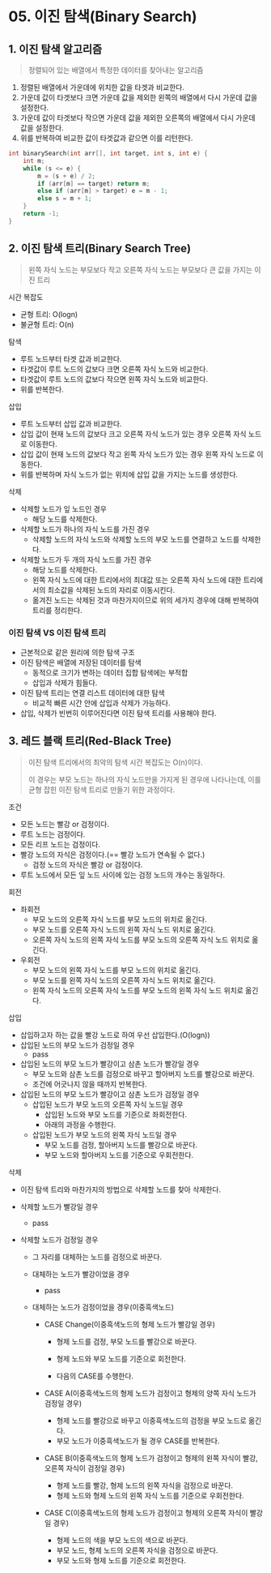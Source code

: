 # 05. 이진 탐색(Binary Search)

## 1. 이진 탐색 알고리즘

> 정렬되어 있는 배열에서 특정한 데이터를 찾아내는 알고리즘

1. 정렬된 배열에서 가운데에 위치한 값을 타겟과 비교한다.
2. 가운데 값이 타겟보다 크면 가운데 값을 제외한 왼쪽의 배열에서 다시 가운데 값을 설정한다.
3. 가운데 값이 타겟보다 작으면 가운데 값을 제외한 오른쪽의 배열에서 다시 가운데 값을 설정한다.
4. 위를 반복하여 비교한 값이 타겟값과 같으면 이를 리턴한다.

```c++
int binarySearch(int arr[], int target, int s, int e) {
	int m;
	while (s <= e) {
		m = (s + e) / 2;
		if (arr[m] == target) return m;
		else if (arr[m] > target) e = m - 1;
		else s = m + 1;
	}
	return -1;
}
```



## 2. 이진 탐색 트리(Binary Search Tree)

> 왼쪽 자식 노드는 부모보다 작고 오른쪽 자식 노드는 부모보다 큰 값을 가지는 이진 트리

시간 복잡도

- 균형 트리: O(logn)
- 불균형 트리: O(n)

탐색

- 루트 노드부터 타겟 값과 비교한다.
- 타겟값이 루트 노드의 값보다 크면 오른쪽 자식 노드와 비교한다.
- 타겟값이 루트 노드의 값보다 작으면 왼쪽 자식 노드와 비교한다.
- 위를 반복한다.

삽입

- 루트 노드부터 삽입 값과 비교한다.
- 삽입 값이 현재 노드의 값보다 크고 오른쪽 자식 노드가 있는 경우 오른쪽 자식 노드로 이동한다.
- 삽입 값이 현재 노드의 값보다 작고 왼쪽 자식 노드가 있는 경우 왼쪽 자식 노드로 이동한다.
- 위를 반복하며 자식 노드가 없는 위치에 삽입 값을 가지는 노드를 생성한다.

삭제

- 삭제할 노드가 잎 노드인 경우
  - 해당 노드를 삭제한다.
- 삭제할 노드가 하나의 자식 노드를 가진 경우
  - 삭제할 노드의 자식 노드와 삭제할 노드의 부모 노드를 연결하고 노드를 삭제한다.
- 삭제할 노드가 두 개의 자식 노드를 가진 경우
  - 해당 노드를 삭제한다.
  - 왼쪽 자식 노드에 대한 트리에서의 최대값 또는 오른쪽 자식 노드에 대한 트리에서의 최소값을 삭제된 노드의 자리로 이동시킨다.
  - 옮겨진 노드는 삭제된 것과 마찬가지이므로 위의 세가지 경우에 대해 반복하여 트리를 정리한다.

### 이진 탐색 VS 이진 탐색 트리

- 근본적으로 같은 원리에 의한 탐색 구조
- 이진 탐색은 배열에 저장된 데이터를 탐색
  - 동적으로 크기가 변하는 데이터 집합 탐색에는 부적합
  - 삽입과 삭제가 힘들다.
- 이진 탐색 트리는 연결 리스트 데이터에 대한 탐색
  - 비교적 빠른 시간 안에 삽입과 삭제가 가능하다.
- 삽입, 삭제가 빈번히 이루어진다면 이진 탐색 트리를 사용해야 한다.



## 3. 레드 블랙 트리(Red-Black Tree)

> 이진 탐색 트리에서의 최악의 탐색 시간 복잡도는 O(n)이다.
>
> 이 경우는 부모 노드는 하나의 자식 노드만을 가지게 된 경우에 나타나는데, 이를 균형 잡힌 이진 탐색 트리로 만들기 위한 과정이다.

조건

- 모든 노드는 빨강 or 검정이다.
- 루트 노드는 검정이다.
- 모든 리프 노드는 검정이다.
- 빨강 노드의 자식은 검정이다.(== 빨강 노드가 연속될 수 없다.)
  - 검정 노드의 자식은 빨강 or 검정이다.
- 루트 노드에서 모든 잎 노드 사이에 있는 검정 노드의 개수는 동일하다.

회전

- 좌회전
  - 부모 노드의 오른쪽 자식 노드를 부모 노드의 위치로 옮긴다.
  - 부모 노드를 오른쪽 자식 노드의 왼쪽 자식 노드 위치로 옮긴다.
  - 오른쪽 자식 노드의 왼쪽 자식 노드를 부모 노드의 오른쪽 자식 노드 위치로 옮긴다.
- 우회전
  - 부모 노드의 왼쪽 자식 노드를 부모 노드의 위치로 옮긴다.
  - 부모 노드를 왼쪽 자식 노드의 오른쪽 자식 노드 위치로 옮긴다.
  - 왼쪽 자식 노드의 오른쪽 자식 노드를 부모 노드의 왼쪽 자식 노드 위치로 옮긴다.

삽입

- 삽입하고자 하는 값을 빨강 노드로 하여 우선 삽입한다.(O(logn))
- 삽입된 노드의 부모 노드가 검정일 경우
  - pass
- 삽입된 노드의 부모 노드가 빨강이고 삼촌 노드가 빨강일 경우
  - 부모 노드와 삼촌 노드를 검정으로 바꾸고 할아버지 노드를 빨강으로 바꾼다.
  - 조건에 어긋나지 않을 때까지 반복한다.
- 삽입된 노드의 부모 노드가 빨강이고 삼촌 노드가 검정일 경우
  - 삽입된 노드가 부모 노드의 오른쪽 자식 노드일 경우
    - 삽입된 노드와 부모 노드를 기준으로 좌회전한다.
    - 아래의 과정을 수행한다.
  - 삽입된 노드가 부모 노드의 왼쪽 자식 노드일 경우
    - 부모 노드를 검정, 할아버지 노드를 빨강으로 바꾼다.
    - 부모 노드와 할아버지 노드를 기준으로 우회전한다.

삭제

- 이진 탐색 트리와 마찬가지의 방법으로 삭제할 노드를 찾아 삭제한다.

- 삭제할 노드가 빨강일 경우

  - pass

- 삭제할 노드가 검정일 경우

  - 그 자리를 대체하는 노드를 검정으로 바꾼다.

  - 대체하는 노드가 빨강이었을 경우

    - pass

  - 대체하는 노드가 검정이었을 경우(이중흑색노드)

    - CASE Change(이중흑색노드의 형제 노드가 빨강일 경우)

      - 형제 노드를 검정, 부모 노드를 빨강으로 바꾼다.
      - 형제 노드와 부모 노드를 기준으로 회전한다.

      - 다음의 CASE를 수행한다.

    - CASE A(이중흑색노드의 형제 노드가 검정이고 형제의 양쪽 자식 노드가 검정일 경우)

      - 형제 노드를 빨강으로 바꾸고 이중흑색노드의 검정을 부모 노드로 옮긴다.
      - 부모 노드가 이중흑색노드가 될 경우 CASE를 반복한다.

    - CASE B(이중흑색노드의 형제 노드가 검정이고 형제의 왼쪽 자식이 빨강, 오른쪽 자식이 검정일 경우)

      - 형제 노드를 빨강, 형제 노드의 왼쪽 자식을 검정으로 바꾼다.
      - 형제 노드와 형제 노드의 왼쪽 자식 노드를 기준으로 우회전한다.

    - CASE C(이중흑색노드의 형제 노드가 검정이고 형제의 오른쪽 자식이 빨강일 경우)

      - 형제 노드의 색을 부모 노드의 색으로 바꾼다.
      - 부모 노드, 형제 노드의 오른쪽 자식을 검정으로 바꾼다.
      - 부모 노드와 형제 노드를 기준으로 회전한다.